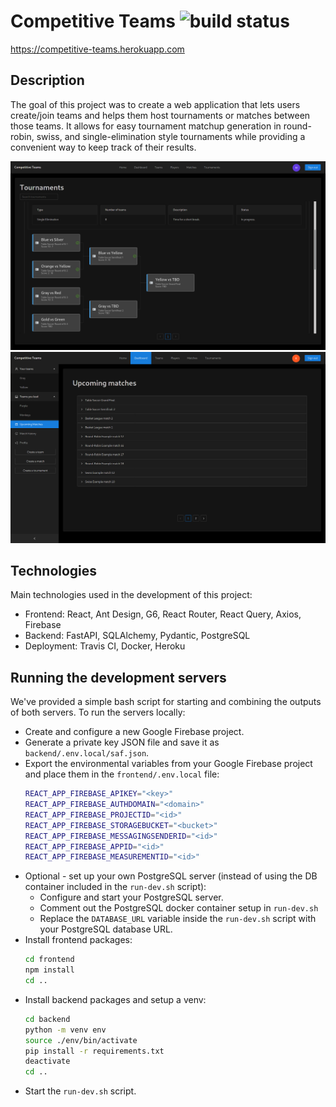 # Competitive Teams ![build status](https://app.travis-ci.com/Michal-Miko/competitive-teams.svg?branch=develop)

https://competitive-teams.herokuapp.com

## Description

The goal of this project was to create a web application that lets users create/join teams and helps them host tournaments or matches between those teams. It allows for easy tournament matchup generation in round-robin, swiss, and single-elimination style tournaments while providing a convenient way to keep track of their results.

![Website screenshot](frontend/public/screenshot.png)
![Website screenshot](frontend/public/screenshot2.png)

## Technologies

Main technologies used in the development of this project:

- Frontend: React, Ant Design, G6, React Router, React Query, Axios, Firebase
- Backend: FastAPI, SQLAlchemy, Pydantic, PostgreSQL
- Deployment: Travis CI, Docker, Heroku

## Running the development servers

We've provided a simple bash script for starting and combining the outputs of both servers. To run the servers locally:


* Create and configure a new Google Firebase project.
* Generate a private key JSON file and save it as `backend/.env.local/saf.json`.
* Export the environmental variables from your Google Firebase project and place them in the `frontend/.env.local` file:
    ```bash
    REACT_APP_FIREBASE_APIKEY="<key>"
    REACT_APP_FIREBASE_AUTHDOMAIN="<domain>"
    REACT_APP_FIREBASE_PROJECTID="<id>"
    REACT_APP_FIREBASE_STORAGEBUCKET="<bucket>"
    REACT_APP_FIREBASE_MESSAGINGSENDERID="<id>"
    REACT_APP_FIREBASE_APPID="<id>"
    REACT_APP_FIREBASE_MEASUREMENTID="<id>"
    ```
* Optional - set up your own PostgreSQL server (instead of using the DB container included in the `run-dev.sh` script):
    * Configure and start your PostgreSQL server.
    * Comment out the PostgreSQL docker container setup in `run-dev.sh`
    * Replace the `DATABASE_URL` variable inside the `run-dev.sh` script with your PostgreSQL database URL.
* Install frontend packages:
    ```bash
    cd frontend
    npm install
    cd ..
    ```
* Install backend packages and setup a venv:
    ```bash
    cd backend
    python -m venv env
    source ./env/bin/activate
    pip install -r requirements.txt
    deactivate
    cd ..
    ```
* Start the `run-dev.sh` script.
